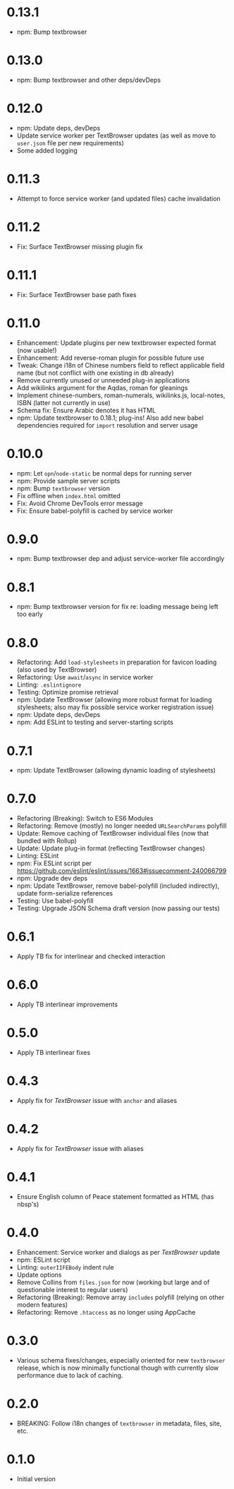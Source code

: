# 0.13.1

- npm: Bump textbrowser

# 0.13.0

- npm: Bump textbrowser and other deps/devDeps

# 0.12.0

- npm: Update deps, devDeps
- Update service worker per TextBrowser updates (as well as move to
    `user.json` file per new requirements)
- Some added logging

# 0.11.3

- Attempt to force service worker (and updated files) cache invalidation

# 0.11.2

- Fix: Surface TextBrowser missing plugin fix

# 0.11.1

- Fix: Surface TextBrowser base path fixes

# 0.11.0

- Enhancement: Update plugins per new textbrowser expected
    format (now usable!)
- Enhancement: Add reverse-roman plugin for possible future use
- Tweak: Change i18n of Chinese numbers field to reflect applicable
    field name (but not conflict with one existing in db already)
- Remove currently unused or unneeded plug-in applications
- Add wikilinks argument for the Aqdas, roman for gleanings
- Implement chinese-numbers, roman-numerals, wikilinks.js, local-notes,
    ISBN (latter not currently in use)
- Schema fix: Ensure Arabic denotes it has HTML
- npm: Update textbrowser to 0.18.1; plug-ins! Also add new
    babel dependencies required for `import` resolution
    and server usage

# 0.10.0

- npm: Let `opn`/`node-static` be normal deps for running server
- npm: Provide sample server scripts
- npm: Bump `textbrowser` version
- Fix offline when `index.html` omitted
- Fix: Avoid Chrome DevTools error message
- Fix: Ensure babel-polyfill is cached by service worker

# 0.9.0

- npm: Bump textbrowser dep and adjust service-worker file accordingly

# 0.8.1

- npm: Bump textbrowser version for fix re: loading message being left
    too early

# 0.8.0

- Refactoring: Add `load-stylesheets` in preparation for favicon loading
    (also used by TextBrowser)
- Refactoring: Use `await`/`async` in service worker
- Linting: `.eslintignore`
- Testing: Optimize promise retrieval
- npm: Update TextBrowser (allowing more robust format for loading stylesheets;
    also may fix possible service worker registration issue)
- npm: Update deps, devDeps
- npm: Add ESLint to testing and server-starting scripts

# 0.7.1

- npm: Update TextBrowser (allowing dynamic loading of stylesheets)

# 0.7.0

- Refactoring (Breaking): Switch to ES6 Modules
- Refactoring: Remove (mostly) no longer needed `URLSearchParams` polyfill
- Update: Remove caching of TextBrowser individual files (now that bundled with Rollup)
- Update: Update plug-in format (reflecting TextBrowser changes)
- Linting: ESLint
- npm: Fix ESLint script per https://github.com/eslint/eslint/issues/1663#issuecomment-240066799
- npm: Upgrade dev deps
- npm: Update TextBrowser, remove babel-polyfill (included indirectly),
    update form-serialize references
- Testing: Use babel-polyfill
- Testing: Upgrade JSON Schema draft version (now passing our tests)

# 0.6.1

- Apply TB fix for interlinear and checked interaction

# 0.6.0

- Apply TB interlinear improvements

# 0.5.0

- Apply TB interlinear fixes

# 0.4.3

- Apply fix for *TextBrowser* issue with `anchor` and aliases

# 0.4.2

- Apply fix for *TextBrowser* issue with aliases

# 0.4.1

- Ensure English column of Peace statement formatted as HTML (has nbsp's)

# 0.4.0

- Enhancement: Service worker and dialogs as per *TextBrowser* update
- npm: ESLint script
- Linting: `outerIIFEBody` indent rule
- Update options
- Remove Collins from `files.json` for now (working but large and of
    questionable interest to regular users)
- Refactoring (Breaking): Remove array `includes` polyfill (relying on
    other modern features)
- Refactoring: Remove `.htaccess` as no longer using AppCache

# 0.3.0

- Various schema fixes/changes, especially oriented for new
    `textbrowser` release, which is now minimally functional
    though with currently slow performance due to lack of caching.

# 0.2.0

- BREAKING: Follow i18n changes of `textbrowser` in
    metadata, files, site, etc.

# 0.1.0

- Initial version
